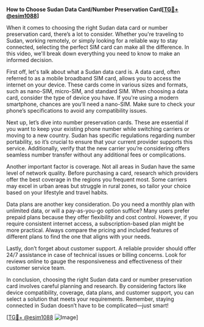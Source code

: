 **How to Choose Sudan Data Card/Number Preservation Card[[TG💪+ @esim1088](https://t.me/s/esim1088)]**

When it comes to choosing the right Sudan data card or number preservation card, there’s a lot to consider. Whether you're traveling to Sudan, working remotely, or simply looking for a reliable way to stay connected, selecting the perfect SIM card can make all the difference. In this video, we'll break down everything you need to know to make an informed decision.

First off, let's talk about what a Sudan data card is. A data card, often referred to as a mobile broadband SIM card, allows you to access the internet on your device. These cards come in various sizes and formats, such as nano-SIM, micro-SIM, and standard SIM. When choosing a data card, consider the type of device you have. If you're using a modern smartphone, chances are you’ll need a nano-SIM. Make sure to check your phone’s specifications to avoid any compatibility issues.

Next up, let’s dive into number preservation cards. These are essential if you want to keep your existing phone number while switching carriers or moving to a new country. Sudan has specific regulations regarding number portability, so it’s crucial to ensure that your current provider supports this service. Additionally, verify that the new carrier you’re considering offers seamless number transfer without any additional fees or complications.

Another important factor is coverage. Not all areas in Sudan have the same level of network quality. Before purchasing a card, research which providers offer the best coverage in the regions you frequent most. Some carriers may excel in urban areas but struggle in rural zones, so tailor your choice based on your lifestyle and travel habits.

Data plans are another key consideration. Do you need a monthly plan with unlimited data, or will a pay-as-you-go option suffice? Many users prefer prepaid plans because they offer flexibility and cost control. However, if you require consistent internet access, a subscription-based plan might be more practical. Always compare the pricing and included features of different plans to find the one that aligns with your needs.

Lastly, don’t forget about customer support. A reliable provider should offer 24/7 assistance in case of technical issues or billing concerns. Look for reviews online to gauge the responsiveness and effectiveness of their customer service team.

In conclusion, choosing the right Sudan data card or number preservation card involves careful planning and research. By considering factors like device compatibility, coverage, data plans, and customer support, you can select a solution that meets your requirements. Remember, staying connected in Sudan doesn’t have to be complicated—just smart!

[[TG💪+ @esim1088](https://t.me/s/esim1088) ![Image](https://i.postimg.cc/Y0z9fWf4/image.png)]